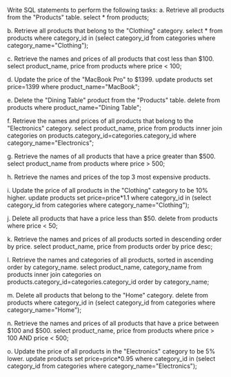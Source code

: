 Write SQL statements to perform the following tasks:
a. Retrieve all products from the "Products" table.
select * from products;

b. Retrieve all products that belong to the "Clothing" category.
select * from products where category_id in (select category_id from categories where category_name="Clothing");

c. Retrieve the names and prices of all products that cost less than $100.
select product_name, price from products where price < 100;

d. Update the price of the "MacBook Pro" to $1399.
update products set price=1399 where product_name="MacBook";

e. Delete the "Dining Table" product from the "Products" table.
delete from products where product_name="Dining Table";

f. Retrieve the names and prices of all products that belong to the "Electronics"
category.
select product_name, price from products inner join categories on products.category_id=categories.category_id where category_name="Electronics";

g. Retrieve the names of all products that have a price greater than $500.
select product_name from products where price > 500;

h. Retrieve the names and prices of the top 3 most expensive products.

i. Update the price of all products in the "Clothing" category to be 10% higher.
update products set price=price*1.1 where category_id in (select category_id from categories where category_name="Clothing");

j. Delete all products that have a price less than $50.
delete from products where price < 50;

k. Retrieve the names and prices of all products sorted in descending order by
price.
select product_name, price from products order by price desc;

l. Retrieve the names and categories of all products, sorted in ascending order by
category_name.
select product_name, category_name from products inner join categories on products.category_id=categories.category_id order by category_name;

m. Delete all products that belong to the "Home" category.
delete from products where category_id in (select category_id from categories where category_name="Home");

n. Retrieve the names and prices of all products that have a price between $100
and $500.
select product_name, price from products where price > 100 AND price < 500;

o. Update the price of all products in the "Electronics" category to be 5% lower.
update products set price=price*0.95 where category_id in (select category_id from categories where category_name="Electronics");